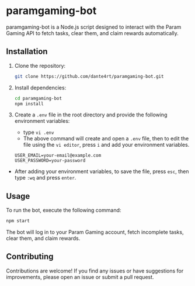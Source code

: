 # paramgaming-bot

paramgaming-bot is a Node.js script designed to interact with the Param Gaming API to fetch tasks, clear them, and claim rewards automatically.

## Installation

1. Clone the repository:

   ```bash
   git clone https://github.com/dante4rt/paramgaming-bot.git
   ```

2. Install dependencies:

   ```bash
   cd paramgaming-bot
   npm install
   ```

3. Create a `.env` file in the root directory and provide the following environment variables:
   - type ```
     vi .env ```
    - The above command will create and open a ```.env``` file, then to edit the file using the ```vi editor```, press ```i``` and add your environment variables.
    
   ```plaintext
   USER_EMAIL=your-email@example.com
   USER_PASSWORD=your-password
   ```
- After adding your environment variables, to save the file, press ```esc```, then type ```:wq``` and press ```enter```.

## Usage

To run the bot, execute the following command:

```bash
npm start
```

The bot will log in to your Param Gaming account, fetch incomplete tasks, clear them, and claim rewards.

## Contributing

Contributions are welcome! If you find any issues or have suggestions for improvements, please open an issue or submit a pull request.
